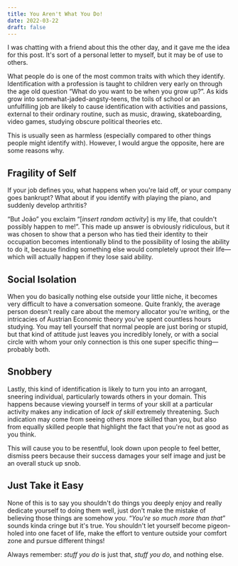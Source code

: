 ```yaml
---
title: You Aren't What You Do!
date: 2022-03-22
draft: false
---
```


I was chatting with a friend about this the other day, and it gave me the idea
for this post. It's sort of a personal letter to myself, but it may be of use
to others.

What people do is one of the most common traits with which they identify.
Identification with a profession is taught to children very early on through
the age old question &ldquo;What do you want to be when you grow up?&rdquo;.
As kids grow into somewhat-jaded-angsty-teens, the toils of school or an
unfulfilling job are likely to cause identification with activities and
passions, external to their ordinary routine, such as music, drawing,
skateboarding, video games, studying obscure political theories etc.

This is usually seen as harmless (especially compared to other things people
might identify with). However, I would argue the opposite, here are some
reasons why.

## Fragility of Self

If your job defines you, what happens when you're laid off, or your company
goes bankrupt? What about if you identify with playing the piano, and suddenly
develop arthritis?

&ldquo;But João&rdquo; you exclaim &ldquo;[_insert random activity_] is my
life, that couldn't possibly happen to me!&rdquo;. This made up answer is
obviously ridiculous, but it was chosen to show that a person who has tied
their identity to their occupation becomes intentionally blind to the
possibility of losing the ability to do it, because finding something else
would completely uproot their life&#8212;which will actually happen if they
lose said ability.

## Social Isolation

When you do basically nothing else outside your little niche, it becomes very
difficult to have a conversation someone. Quite frankly, the average person
doesn't really care about the memory allocator you're writing, or the
intricacies of Austrian Economic theory you've spent countless hours studying.
You may tell yourself that normal people are just boring or stupid, but that
kind of attitude just leaves you incredibly lonely, or with a social circle
with whom your only connection is this one super specific thing&#8212;probably
both.

## Snobbery

Lastly, this kind of identification is likely to turn you into an arrogant,
sneering individual, particularly towards others in your domain. This happens
because viewing yourself in terms of your skill at a particular activity makes
any indication of _lack of skill_ extremely threatening. Such indication may
come from seeing others more skilled than you, but also from equally skilled
people that highlight the fact that you're not as good as you think.

This will cause you to be resentful, look down upon people to feel better,
dismiss peers because their success damages your self image and just be an
overall stuck up snob.

## Just Take it Easy

None of this is to say you shouldn't do things you deeply enjoy and really
dedicate yourself to doing them well, just don't make the mistake of believing
those things are somehow _you_. &ldquo;_You're so much more than that_&rdquo;
sounds kinda cringe but it's true. You shouldn't let yourself become
pigeon-holed into one facet of life, make the effort to venture outside your
comfort zone and pursue different things!

Always remember: _stuff you do_ is just that, _stuff you do_, and nothing else.
